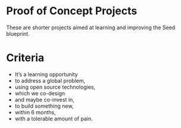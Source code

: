 # Proof of Concept Projects

These are shorter projects aimed at learning and improving the Seed blueprint.

# Criteria

* It’s a learning opportunity
* to address a global problem,
* using open source technologies,
* which we co-design
* and maybe co-invest in,
* to build something new,
* within 6 months,
* with a tolerable amount of pain.
